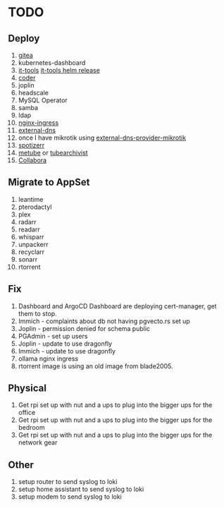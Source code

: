 # TODO

## Deploy

1. [gitea](https://github.com/elcattivo66/home-ops/blob/main/kubernetes/main/apps/default/gitea/app/helmrelease.yaml)
1. kubernetes-dashboard
1. [it-tools](https://github.com/CorentinTh/it-tools?tab=readme-ov-file) [it-tools helm release](https://github.com/ahinko/home-ops/blob/main/kubernetes/main/apps/dev/it-tools/app/helm-release.yaml)
1. [coder](https://coder.com/docs/install/kubernetes)
1. joplin
1. headscale
1. MySQL Operator
1. samba
1. ldap
1. [nginx-ingress](https://github.com/bjw-s-labs/home-ops/blob/main/kubernetes/main/apps/network/ingress-nginx/internal/helmrelease.yaml)
1. [external-dns](https://github.com/bjw-s-labs/home-ops/blob/main/kubernetes/main/apps/network/external-dns/unifi/helmrelease.yaml)
1. once I have mikrotik using [external-dns-provider-mikrotik](https://github.com/mirceanton/external-dns-provider-mikrotik)
1. [spotizerr](https://github.com/Xoconoch/spotizerr)
1. [metube](https://github.com/alexta69/metube) or [tubearchivist](https://github.com/tubearchivist/tubearchivist)
1. [Collabora](https://collaboraonline.github.io/online/)

## Migrate to AppSet

1. leantime
1. pterodactyl
1. plex
1. radarr
1. readarr
1. whisparr
1. unpackerr
1. recyclarr
1. sonarr
1. rtorrent

## Fix

1. Dashboard and ArgoCD Dashboard are deploying cert-manager, get them to stop.
1. Immich - complaints about db not having pgvecto.rs set up
1. Joplin - permission denied for schema public
1. PGAdmin - set up users
1. Joplin - update to use dragonfly
1. Immich - update to use dragonfly
1. ollama nginx ingress
1. rtorrent image is using an old image from blade2005.

## Physical

1. Get rpi set up with nut and a ups to plug into the bigger ups for the office
1. Get rpi set up with nut and a ups to plug into the bigger ups for the bedroom
1. Get rpi set up with nut and a ups to plug into the bigger ups for the network gear

## Other

1. setup router to send syslog to loki
1. setup home assistant to send syslog to loki
1. setup modem to send syslog to loki
